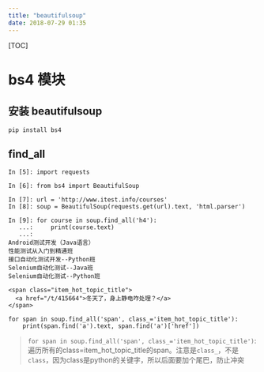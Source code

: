 ```yaml
---
title: "beautifulsoup"
date: 2018-07-29 01:35
---
```


[TOC]



# bs4 模块



## 安装 beautifulsoup

```
pip install bs4
```



## find_all

```
In [5]: import requests

In [6]: from bs4 import BeautifulSoup

In [7]: url = 'http://www.itest.info/courses'
In [8]: soup = BeautifulSoup(requests.get(url).text, 'html.parser')

In [9]: for course in soup.find_all('h4'):
   ...:     print(course.text)
   ...:
Android测试开发（Java语言）
性能测试从入门到精通班
接口自动化测试开发--Python班
Selenium自动化测试--Java班
Selenium自动化测试--Python班
```



```
<span class="item_hot_topic_title">
  <a href="/t/415664">冬天了，身上静电咋处理？</a>
</span>
```

```
for span in soup.find_all('span', class_='item_hot_topic_title'):
    print(span.find('a').text, span.find('a')['href'])
```

> `for span in soup.find_all('span', class_='item_hot_topic_title')`: 遍历所有的class=item_hot_topic_title的span。注意是`class_`，不是`class`，因为class是python的关键字，所以后面要加个尾巴，防止冲突



